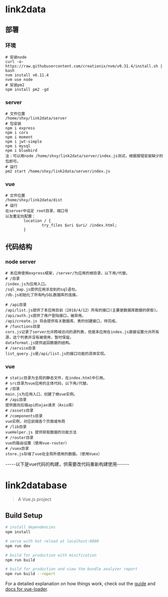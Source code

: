 
# link2data

## 部署

### 环境
```
# 安装node
curl -o- https://raw.githubusercontent.com/creationix/nvm/v0.31.4/install.sh | bash
nvm install v6.11.4
nvm use node
# 安装pm2
npm install pm2 -gd
```
### server
```
# 文件位置
/home/shxy/link2data/server
# 包安装
npm i express
npm i cors
npm i moment
npm i jwt-simple
npm i mysql
npm i bluebird
注：可以用node /home/shxy/link2data/server/index.js测试，根据报错安装缺少的包即可。
# 运行
pm2 start /home/shxy/link2data/server/index.js
```
### vue
```
# 文件位置
/home/shxy/link2data/dist
# 运行
在server中设定 root目录、端口号
以及重定向配置：
        location / {
                try_files $uri $uri/ /index.html;
        }
```
## 代码结构

### node server
```
# 本应用使用express框架，/server/为应用的根目录，以下用/代替。
# /目录
/index.js为应用入口。
/sql_map.js提供应用涉及到的sql语句。
/db.js初始化了所有MySQL数据库的连接。

# /api目录
/api/list.js提供了本应用目前（2018/4/12）所有的接口(主要是数据库数据的获取)。
/api/auth.js提供了用户登陆接口，被弃用。
/api/create.js 将会提供有关数据库、表的创建接口，待完成。
# /functions目录
cors.js记录了server允许跨域访问的源列表，但是本应用在index.js直接设置允许所有源，这个列表并没有被使用，暂时保留。
dataformat.js提供返回数据的结构。
# /service目录
list_query.js是/api/list.js的接口功能的具体实现。
```
### vue
```
# static目录为全局的静态文件，在index.html中引用。
# src目录为vue应用的主体代码，以下用/代替。
# /目录
main.js为应用入口，创建了根vue实例。
# /api目录
提供面向后端api的ajax请求（Axio库）
# /assets目录
# /components目录
vue实例，对应前端各个页面或布局
# /lib目录
vueHelper.js 提供获取数据的功能方法
# /router目录
vue的路由设置（使用vue-router）
# /vuex目录
store.js存储了vue在全局所使用的数据。（使用Vuex）
```
-----以下是vue代码的构建，供需要改代码重新构建使用------
# link2database

> A Vue.js project

## Build Setup

``` bash
# install dependencies
npm install

# serve with hot reload at localhost:8080
npm run dev

# build for production with minification
npm run build

# build for production and view the bundle analyzer report
npm run build --report
```
For a detailed explanation on how things work, check out the [guide](http://vuejs-templates.github.io/webpack/) and [docs for vue-loader](http://vuejs.github.io/vue-loader).
